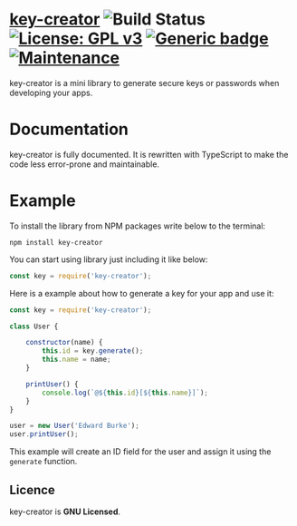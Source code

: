 # [key-creator](https://www.npmjs.com/package/key-creator) ![Build Status](https://travis-ci.com/MuhammedBeraKoc/key-creator.svg?branch=master) [![License: GPL v3](https://img.shields.io/badge/License-GPLv3-blue.svg)](https://www.gnu.org/licenses/gpl-3.0) [![Generic badge](https://img.shields.io/badge/version-v1.3.3-brightgreen.svg)](https://shields.io/)  [![Maintenance](https://img.shields.io/badge/Maintained%3F-yes-blueviolet.svg)](https://GitHub.com/Naereen/StrapDown.js/graphs/commit-activity)
key-creator is a mini library to generate secure keys or passwords when developing your apps.
# Documentation
key-creator is fully documented. It is rewritten with TypeScript to make the code less error-prone and maintainable.
# Example
To install the library from NPM packages write below to the terminal:

`npm install key-creator`

You can start using library just including it like below:
```js
const key = require('key-creator');
```
Here is a example about how to generate a key for your app and use it:
```js
const key = require('key-creator');

class User {

    constructor(name) {
        this.id = key.generate();
        this.name = name;
    }

    printUser() {
        console.log(`@${this.id}[${this.name}]`);
    }
}

user = new User('Edward Burke');
user.printUser();
```

This example will create an ID field for the user and assign it using the `generate` function.


## Licence 
key-creator is **GNU Licensed**.